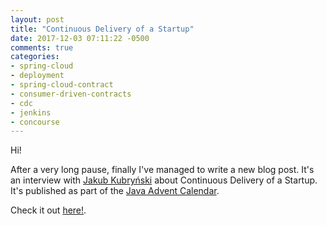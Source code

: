 ```yaml
---
layout: post
title: "Continuous Delivery of a Startup"
date: 2017-12-03 07:11:22 -0500
comments: true
categories:
- spring-cloud
- deployment
- spring-cloud-contract
- consumer-driven-contracts
- cdc
- jenkins
- concourse
---
```


Hi!

After a very long pause, finally I've managed to write a new blog post. It's an interview with [Jakub Kubryński](https://twitter.com/jkubrynski) about Continuous Delivery of a Startup. It's published as part of the [Java Advent Calendar](https://www.javaadvent.com/2017/12/cd-of-a-startup.html).

Check it out [here!](https://www.javaadvent.com/2017/12/cd-of-a-startup.html).
